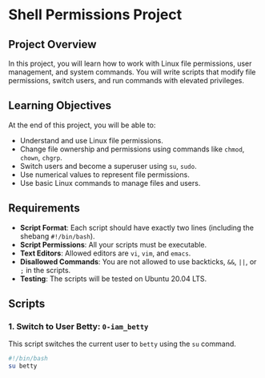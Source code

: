 # Shell Permissions Project

## Project Overview

In this project, you will learn how to work with Linux file permissions, user management, and system commands. You will write scripts that modify file permissions, switch users, and run commands with elevated privileges.

## Learning Objectives

At the end of this project, you will be able to:

- Understand and use Linux file permissions.
- Change file ownership and permissions using commands like `chmod`, `chown`, `chgrp`.
- Switch users and become a superuser using `su`, `sudo`.
- Use numerical values to represent file permissions.
- Use basic Linux commands to manage files and users.

## Requirements

- **Script Format**: Each script should have exactly two lines (including the shebang `#!/bin/bash`).
- **Script Permissions**: All your scripts must be executable.
- **Text Editors**: Allowed editors are `vi`, `vim`, and `emacs`.
- **Disallowed Commands**: You are not allowed to use backticks, `&&`, `||`, or `;` in the scripts.
- **Testing**: The scripts will be tested on Ubuntu 20.04 LTS.

## Scripts

### 1. **Switch to User Betty**: `0-iam_betty`
This script switches the current user to `betty` using the `su` command.

```bash
#!/bin/bash
su betty
